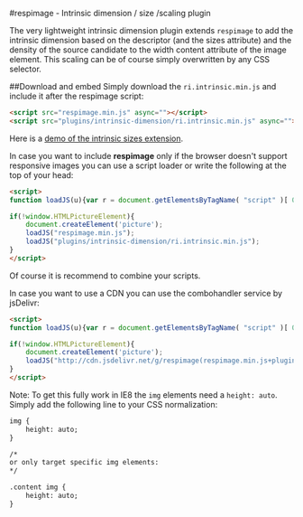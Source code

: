 #respimage - Intrinsic dimension / size /scaling plugin

The very lightweight intrinsic dimension plugin extends ``respimage`` to add the intrinsic dimension based on the descriptor (and the sizes attribute) and the density of the source candidate to the width content attribute of the image element. This scaling can be of course simply overwritten by any CSS selector.

##Download and embed
Simply download the ``ri.intrinsic.min.js`` and include it after the respimage script:

```html
<script src="respimage.min.js" async=""></script>
<script src="plugins/intrinsic-dimension/ri.intrinsic.min.js" async=""></script>
```

Here is a [demo of the intrinsic sizes extension](http://jsfiddle.net/trixta/gs3p14pr/embedded/result/).

In case you want to include **respimage** only if the browser doesn't support responsive images you can use a script loader or write the following at the top of your head:

```html
<script>
function loadJS(u){var r = document.getElementsByTagName( "script" )[ 0 ], s = document.createElement( "script" );s.src = u;r.parentNode.insertBefore( s, r );}

if(!window.HTMLPictureElement){
	document.createElement('picture');
	loadJS("respimage.min.js");
	loadJS("plugins/intrinsic-dimension/ri.intrinsic.min.js");
}
</script>
```

Of course it is recommend to combine your scripts.

In case you want to use a CDN you can use the combohandler service by jsDelivr:

```html
<script>
function loadJS(u){var r = document.getElementsByTagName( "script" )[ 0 ], s = document.createElement( "script" );s.src = u;r.parentNode.insertBefore( s, r );}

if(!window.HTMLPictureElement){
	document.createElement('picture');
	loadJS("http://cdn.jsdelivr.net/g/respimage(respimage.min.js+plugins/intrinsic-dimension/ri.intrinsic.min.js)");
}
</script>
```

Note: To get this fully work in IE8 the ``img`` elements need a ``height: auto``. Simply add the following line to your CSS normalization:

```html
img {
    height: auto;
}

/*
or only target specific img elements:
*/

.content img {
	height: auto;
}
```

